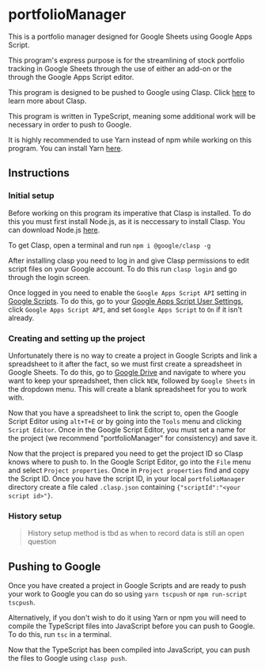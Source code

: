 # portfolioManager
This is a portfolio manager designed for Google Sheets using Google Apps Script.

This program's express purpose is for the streamlining of stock portfolio tracking in Google Sheets through the use of either an add-on or the through the Google Apps Script editor.

This program is designed to be pushed to Google using Clasp. Click [here](https://github.com/google/clasp) to learn more about Clasp.

This program is written in TypeScript, meaning some additional work will be necessary in order to push to Google. 

It is highly recommended to use Yarn instead of npm while working on this program. You can install Yarn [here](https://yarnpkg.com/lang/en/docs/install/).

## Instructions
### Initial setup
Before working on this program its imperative that Clasp is installed. 
To do this you must first install Node.js, as it is neccessary to install Clasp. You can download Node.js [here](https://nodejs.org/en/download/).

To get Clasp, open a terminal and run `npm i @google/clasp -g`

After installing clasp you need to log in and give Clasp permissions to edit script files on your Google account. To do this run `clasp login` and go through the login screen.

Once logged in you need to enable the `Google Apps Script API` setting in [Google Scripts](https://scripts.google.com). To do this, go to your [Google Apps Script User Settings](https://script.google.com/home/usersettings), click `Google Apps Script API`, and set `Google Apps Script` to `On` if it isn't already.

### Creating and setting up the project
Unfortunately there is no way to create a project in Google Scripts and link a spreadsheet to it after the fact, so we must first create a spreadsheet in Google Sheets. To do this, go to [Google Drive](https://drive.google.com) and navigate to where you want to keep your spreadsheet, then click `NEW`, followed by `Google Sheets` in the dropdown menu. This will create a blank spreadsheet for you to work with.

Now that you have a spreadsheet to link the script to, open the Google Script Editor using `alt+T+E` or by going into the `Tools` menu and clicking `Script Editor`. Once in the Google Script Editor, you must set a name for the project (we recommend "portfolioManager" for consistency) and save it.

Now that the project is prepared you need to get the project ID so Clasp knows where to push to. In the Google Script Editor, go into the `File` menu and select `Project properties`. Once in `Project properties` find and copy the Script ID. Once you have the script ID, in your local `portfolioManager` directory create a file caled `.clasp.json` containing `{"scriptId":"<your script id>"}`.

### History setup
> History setup method is tbd as when to record data is still an open question

## Pushing to Google
Once you have created a project in Google Scripts and are ready to push your work to Google you can do so using `yarn tscpush` or `npm run-script tscpush`. 

Alternatively, if you don't wish to do it using Yarn or npm you will need to compile the TypeScript files into JavaScript before you can push to Google. To do this, run `tsc` in a terminal.

Now that the TypeScript has been compiled into JavaScript, you can push the files to Google using `clasp push`. 